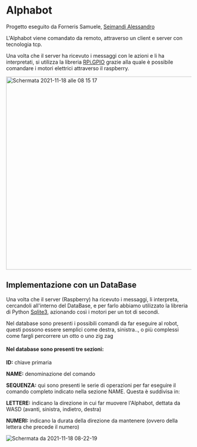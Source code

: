 # Alphabot
Progetto eseguito da Forneris Samuele, [Seimandi Alessandro](https://github.com/AleSeima)

L'Alphabot viene comandato da remoto, attraverso un client e server con tecnologia tcp.

Una volta che il server ha ricevuto i messaggi con le azioni e li ha interpretati, si utilizza la libreria [RPi.GPIO](https://pypi.org/project/RPi.GPIO/) grazie alla quale è possibile comandare i motori elettrici attraverso il raspberry.


<img width="524" alt="Schermata 2021-11-18 alle 08 15 17" src="https://user-images.githubusercontent.com/72200914/142370148-4eec84f4-447b-46c3-8e0f-6cc60ebd5bfe.png">


## Implementazione con un DataBase
Una volta che il server (Raspberry) ha ricevuto i messaggi, li interpreta, cercandoli all'interno del DataBase, e per farlo abbiamo utilizzato la libreria di Python [Sqlite3](https://docs.python.org/3/library/sqlite3.html), azionando così i motori per un tot di secondi.

Nel database sono presenti i possibili comandi da far eseguire al robot, questi possono essere semplici come destra, sinistra.., o più complessi come fargli percorrere un otto o uno zig zag

#### Nel database sono presenti tre sezioni:

**ID:** chiave primaria

**NAME:** denominazione del comando

**SEQUENZA:** qui sono presenti le serie di operazioni per far eseguire il comando completo indicato nella sezione NAME. Questa è suddivisa in:

   **LETTERE:** indicano la direzione in cui far muovere l'Alphabot, dettata da WASD (avanti, sinistra, indietro, destra)

   **NUMERI:** indicano la durata della direzione da mantenere (ovvero della lettera che precede il numero)

![Schermata da 2021-11-18 08-22-19](https://user-images.githubusercontent.com/72200995/142370591-e9a728ca-1074-4783-8329-a5c3b1e6e8c5.png)

